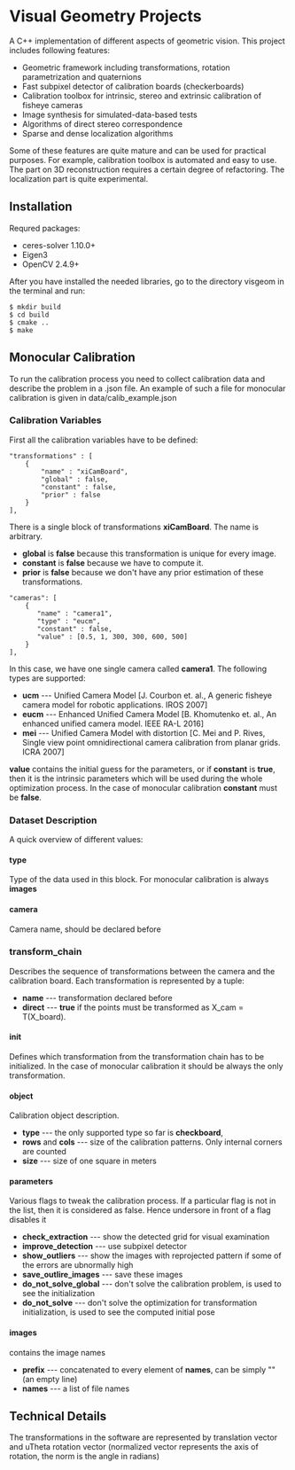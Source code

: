 # Visual Geometry Projects
A C++ implementation of different aspects of geometric vision.
This project includes following features:
* Geometric framework including transformations, rotation parametrization and quaternions
* Fast subpixel detector of calibration boards (checkerboards)
* Calibration toolbox for intrinsic, stereo and extrinsic calibration of fisheye cameras
* Image synthesis for simulated-data-based tests
* Algorithms of direct stereo correspondence
* Sparse and dense localization algorithms

Some of these features are quite mature and can be used for practical purposes. For example, calibration toolbox is automated and easy to use. The part on 3D reconstruction requires a certain degree of refactoring. The localization part is quite experimental.

## Installation

Requred packages:
* ceres-solver 1.10.0+
* Eigen3
* OpenCV 2.4.9+

After you have installed the needed libraries, go to the directory visgeom in the terminal and run:
```
$ mkdir build
$ cd build
$ cmake ..
$ make 
```
## Monocular Calibration


To run the calibration process you need to collect calibration data and describe the problem in a .json file. An example of such a file for monocular calibration is given in data/calib_example.json

### Calibration Variables

First all the calibration variables have to be defined:

```
"transformations" : [
    {
        "name" : "xiCamBoard",
        "global" : false,
        "constant" : false,
        "prior" : false
    }
],
```

There is a single block of transformations **xiCamBoard**. The name is arbitrary.
- **global** is **false** because this transformation is unique for every image.
- **constant** is **false** because we have to compute it.
- **prior** is **false** because we don't have any prior estimation of these transformations.


```
"cameras": [
    {
       "name" : "camera1",
       "type" : "eucm",
       "constant" : false,
       "value" : [0.5, 1, 300, 300, 600, 500]
    }
],
```

In this case, we have one single camera called **camera1**. The following types are supported:
* **ucm** --- Unified Camera Model [J. Courbon et. al., A generic fisheye camera model for robotic applications. IROS 2007]
* **eucm** --- Enhanced Unified Camera Model [B. Khomutenko et. al., An enhanced unified camera model. IEEE RA-L 2016]
* **mei** --- Unified Camera Model with distortion [C. Mei and P. Rives, Single view point omnidirectional camera calibration from planar grids. ICRA 2007]

**value** contains the initial guess for the parameters, or if **constant** is **true**, then it is the intrinsic parameters which will be used during the whole optimization process. In the case of monocular calibration **constant** must be **false**.

### Dataset Description
A quick overview of different values:
#### type
Type of the data used in this block. For monocular calibration is always **images**
#### camera 
Camera name, should be declared before
### transform_chain
Describes the sequence of transformations between the camera and the calibration board. Each transformation is represented by a tuple:
*  **name** --- transformation declared before
*  **direct** --- **true** if the points must be transformed as X_cam = T(X_board). 

#### init
Defines which transformation from the transformation chain has to be initialized. In the case of monocular calibration it should be always the only transformation.
#### object
Calibration object description.
*  **type** --- the only supported type so far is **checkboard**,
*  **rows** and **cols** --- size of the calibration patterns. Only internal corners are counted
*  **size**  --- size of one square in meters

####  parameters  
Various flags to tweak the calibration process. If a particular flag is not in the list, then it is considered as false.
Hence undersore in front of a flag disables it
* **check_extraction** --- show the detected grid for visual examination
* **improve_detection** --- use subpixel detector
* **show_outliers** --- show the images with reprojected pattern if some of the errors are ubnormally high
* **save_outlire_images** --- save these images 
* **do_not_solve_global** --- don't solve the calibration problem, is used to see the initialization 
* **do_not_solve** --- don't solve the optimization for transformation initialization, is used to see the computed initial pose
#### images
contains the image names
* **prefix** --- concatenated to every element of **names**, can be simply "" (an empty line)
* **names** --- a list of file names

## Technical Details

The transformations in the software are represented by translation vector and uTheta rotation vector (normalized vector represents the axis of rotation, the norm is the angle in radians)


